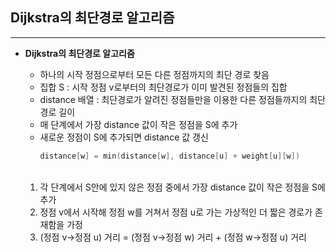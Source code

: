 Dijkstra의 최단경로 알고리즘
---
<hr>

* __Dijkstra의 최단경로 알고리즘__
    * 하나의 시작 정점으로부터 모든 다른 정점까지의 최단 경로 찾음
    * 집합 S : 시작 정점 v로부터의 최단경로가 이미 발견된 정점들의 집합
    * distance 배열 : 최단경로가 알려진 정점들만을 이용한 다른 정점들까지의 최단경로 길이
    * 매 단계에서 가장 distance 값이 작은 정점을 S에 추가
    * 새로운 정점이 S에 추가되면 distance 값 갱신
        ```c
        distance[w] = min(distance[w], distance[u] + weight[u][w])
        ```
    <br>

    1. 각 단계에서 S안에 있지 않은 정점 중에서 가장 distance 값이 작은 정점을 S에 추가
    2. 정점 v에서 시작해 정점 w를 거쳐서 정점 u로 가는 가상적인 더 짧은 경로가 존재함을 가정
    3. (정점 v->정점 u) 거리 = (정점 v->정점 w) 거리 + (정점 w->정점 u) 거리


